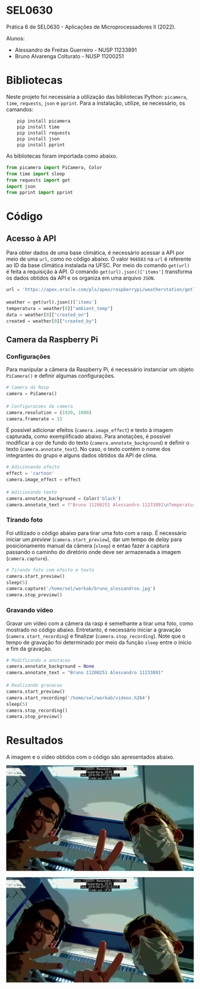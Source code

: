 # SEL0630
Prática 6 de SEL0630 - Aplicações de Microprocessadores II (2022).

Alunos:

* Alessandro de Freitas Guerreiro - NUSP 11233891
* Bruno Alvarenga Colturato - NUSP 11200251
# Bibliotecas

Neste projeto foi necessária a utilização das bibliotecas  Python: `picamera`, `time`, `requests`, `json` e `pprint`. Para a instalação, utilize, se necessário, os camandos:

```
    pip install picamera
    pip install time
    pip install requests
    pip install json
    pip install pprint
```

As bibliotecas foram importada como abaixo.

``` python
from picamera import PiCamera, Color
from time import sleep
from requests import get
import json
from pprint import pprint
```

# Código

## Acesso à API
Para obter dados de uma base climática, é necessário acessar a API por meio de uma `url`, como no código abaixo. O valor `966583` na `url` é referente ao ID da base climática instalada na UFSC. Por meio do comando `get(url)` é feita a requisição à API. O comando `get(url).json()['items']` transforma os dados obtidos da API e os organiza em uma arquivo `JSON`.

``` python
url = 'https://apex.oracle.com/pls/apex/raspberrypi/weatherstation/getlatestmeasurements/966583'

weather = get(url).json()['items']
temperatura = weather[0]["ambient_temp"]
data = weather[0]["created_on"]
created = weather[0]["created_by"]
```

## Camera da Raspberry Pi

### Configurações
Para manipular a câmera da Raspberry Pi, é necessário instanciar um objeto `PiCamera()` e definir algumas configurações.

``` python
# Camera da Rasp
camera = PiCamera()

# Configuracoes da camera
camera.resolution = (1920, 1080)
camera.framerate = 15
```

É possível adicionar efeitos (`camera.image_effect`) e texto à imagem capturada, como exemplificado abaixo. Para anotações, é possível modificar a cor de fundo do texto (`camera.annotate_background`) e definir o texto (`camera.annotate_text`). No caso, o texto contém o nome dos integrantes do grupo e alguns dados obtidos da API de clima.

``` python
# Adicionando efeito
effect = 'cartoon'
camera.image_effect = effect

# Adicionando texto
camera.annotate_background = Color('black')
camera.annotate_text = f"Bruno 11200251 Alessandro 11233891\nTemperatura: {temperatura} \nData: {data} \nCriado por: {created}"
```

### Tirando foto
Foi utilizado o código abaixo para tirar uma foto com a rasp. É necessário iniciar um *preview* (`camera.start_preview`), dar um tempo de *delay* para posicionamento manual da câmera (`sleep`) e entao fazer a captura passando o caminho do diretório onde deve ser armazenada a imagem (`camera.capture`).

``` python
# Tirando foto com efeito e texto
camera.start_preview()
sleep(5)
camera.capture('/home/sel/workab/bruno_alessandrox.jpg')
camera.stop_preview()
```

### Gravando vídeo
Gravar um vídeo com a câmera da rasp é semelhante a tirar uma foto, como mostrado no código abaixo. Entretanto, é necessário iniciar a gravação (`camera.start_recording`) e finalizar (`camera.stop_recording`). Note que o tempo de gravação foi determinado por meio da função `sleep` entre o início e fim da gravação.

``` python
# Modificando a anotacao
camera.annotate_background = None
camera.annotate_text = "Bruno 11200251 Alessandro 11233891"

# Realizando gravacao
camera.start_preview()
camera.start_recording('/home/sel/workab/videox.h264')
sleep(5)
camera.stop_recording()
camera.stop_preview()
```

# Resultados

A imagem e o vídeo obtidos com o código são apresentados abaixo.

![bruno_alessandro](https://github.com/BrunoColturato/SEL0630/blob/main/photos/bruno_alessandro.jpg)

[![Watch the video](https://github.com/BrunoColturato/SEL0630/blob/main/photos/bruno_alessandro.jpg)](https://github.com/BrunoColturato/SEL0630/blob/main/videos/video.mp4)



